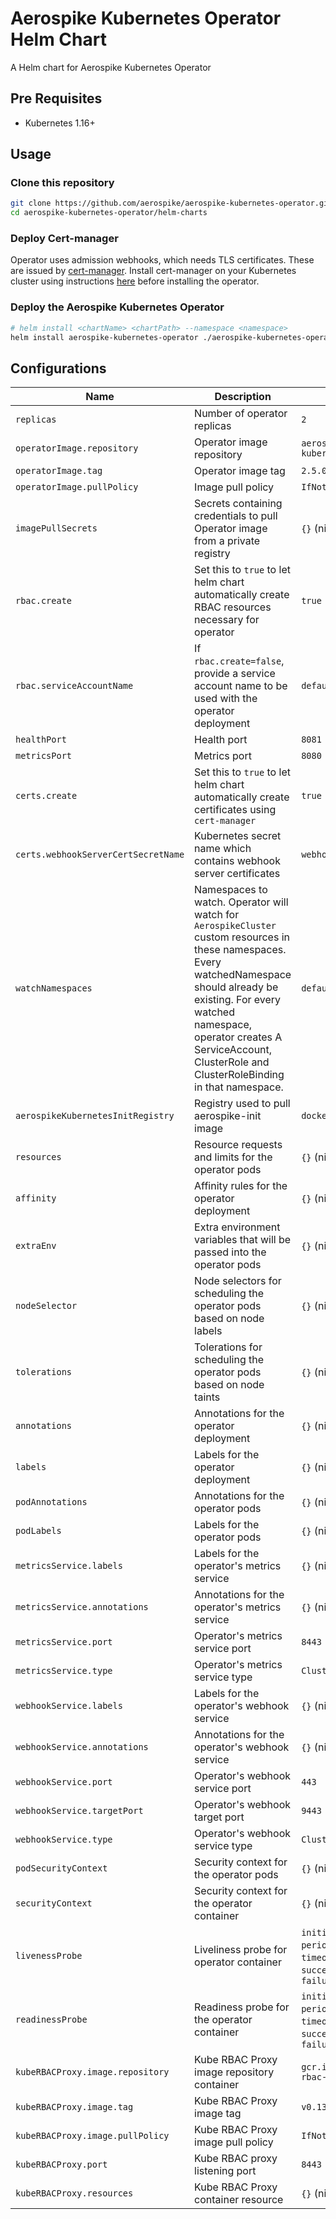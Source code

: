 # Aerospike Kubernetes Operator Helm Chart

A Helm chart for Aerospike Kubernetes Operator

## Pre Requisites

- Kubernetes 1.16+

## Usage

<!-- ### Add Aerospike Helm Repository

```sh
helm repo add aerospike https://aerospike.github.io/aerospike-kubernetes-operator
``` -->

### Clone this repository

```sh
git clone https://github.com/aerospike/aerospike-kubernetes-operator.git
cd aerospike-kubernetes-operator/helm-charts
```

### Deploy Cert-manager
Operator uses admission webhooks, which needs TLS certificates. These are issued by [cert-manager](https://cert-manager.io/docs/). Install cert-manager on your Kubernetes cluster using instructions [here](https://cert-manager.io/docs/installation/kubernetes/) before installing the operator.

### Deploy the Aerospike Kubernetes Operator

```sh
# helm install <chartName> <chartPath> --namespace <namespace>
helm install aerospike-kubernetes-operator ./aerospike-kubernetes-operator --set replicas=3
```

## Configurations

| Name                                | Description                                                                                                                                                                                                                                                                    | Default                                                                                                           |
|-------------------------------------|--------------------------------------------------------------------------------------------------------------------------------------------------------------------------------------------------------------------------------------------------------------------------------|-------------------------------------------------------------------------------------------------------------------|
| `replicas`                          | Number of operator replicas                                                                                                                                                                                                                                                    | `2`                                                                                                               |
| `operatorImage.repository`          | Operator image repository                                                                                                                                                                                                                                                      | `aerospike/aerospike-kubernetes-operator`                                                                         |
| `operatorImage.tag`                 | Operator image tag                                                                                                                                                                                                                                                             | `2.5.0`                                                                                                           |
| `operatorImage.pullPolicy`          | Image pull policy                                                                                                                                                                                                                                                              | `IfNotPresent`                                                                                                    |
| `imagePullSecrets`                  | Secrets containing credentials to pull Operator image from a private registry                                                                                                                                                                                                  | `{}` (nil)                                                                                                        |
| `rbac.create`                       | Set this to `true` to let helm chart automatically create RBAC resources necessary for operator                                                                                                                                                                                | `true`                                                                                                            |
| `rbac.serviceAccountName`           | If `rbac.create=false`, provide a service account name to be used with the operator deployment                                                                                                                                                                                 | `default`                                                                                                         |
| `healthPort`                        | Health port                                                                                                                                                                                                                                                                    | `8081`                                                                                                            |
| `metricsPort`                       | Metrics port                                                                                                                                                                                                                                                                   | `8080`                                                                                                            |
| `certs.create`                      | Set this to `true` to let helm chart automatically create certificates using `cert-manager`                                                                                                                                                                                    | `true`                                                                                                            |
| `certs.webhookServerCertSecretName` | Kubernetes secret name which contains webhook server certificates                                                                                                                                                                                                              | `webhook-server-cert`                                                                                             |
| `watchNamespaces`                   | Namespaces to watch. Operator will watch for `AerospikeCluster` custom resources in these namespaces. Every watchedNamespace should already be existing. For every watched namespace, operator creates A ServiceAccount, ClusterRole and ClusterRoleBinding in that namespace. | `default`                                                                                                         |
| `aerospikeKubernetesInitRegistry`   | Registry used to pull aerospike-init image                                                                                                                                                                                                                                     | `docker.io`                                                                                                       |
| `resources`                         | Resource requests and limits for the operator pods                                                                                                                                                                                                                             | `{}` (nil)                                                                                                        |
| `affinity`                          | Affinity rules for the operator deployment                                                                                                                                                                                                                                     | `{}` (nil)                                                                                                        |
| `extraEnv`                          | Extra environment variables that will be passed into the operator pods                                                                                                                                                                                                         | `{}` (nil)                                                                                                        |
| `nodeSelector`                      | Node selectors for scheduling the operator pods based on node labels                                                                                                                                                                                                           | `{}` (nil)                                                                                                        |
| `tolerations`                       | Tolerations for scheduling the operator pods based on node taints                                                                                                                                                                                                              | `{}` (nil)                                                                                                        |
| `annotations`                       | Annotations for the operator deployment                                                                                                                                                                                                                                        | `{}` (nil)                                                                                                        |
| `labels`                            | Labels for the operator deployment                                                                                                                                                                                                                                             | `{}` (nil)                                                                                                        |
| `podAnnotations`                    | Annotations for the operator pods                                                                                                                                                                                                                                              | `{}` (nil)                                                                                                        |
| `podLabels`                         | Labels for the operator pods                                                                                                                                                                                                                                                   | `{}` (nil)                                                                                                        |
| `metricsService.labels`             | Labels for the operator's metrics service                                                                                                                                                                                                                                      | `{}` (nil)                                                                                                        |
| `metricsService.annotations`        | Annotations for the operator's metrics service                                                                                                                                                                                                                                 | `{}` (nil)                                                                                                        |
| `metricsService.port`               | Operator's metrics service port                                                                                                                                                                                                                                                | `8443`                                                                                                            |
| `metricsService.type`               | Operator's metrics service type                                                                                                                                                                                                                                                | `ClusterIP`                                                                                                       |
| `webhookService.labels`             | Labels for the operator's webhook service                                                                                                                                                                                                                                      | `{}` (nil)                                                                                                        |
| `webhookService.annotations`        | Annotations for the operator's webhook service                                                                                                                                                                                                                                 | `{}` (nil)                                                                                                        |
| `webhookService.port`               | Operator's webhook service port                                                                                                                                                                                                                                                | `443`                                                                                                             |
| `webhookService.targetPort`         | Operator's webhook target port                                                                                                                                                                                                                                                 | `9443`                                                                                                            |
| `webhookService.type`               | Operator's webhook service type                                                                                                                                                                                                                                                | `ClusterIP`                                                                                                       |
| `podSecurityContext`                | Security context for the operator pods                                                                                                                                                                                                                                         | `{}` (nil)                                                                                                        |
| `securityContext`                   | Security context for the operator container                                                                                                                                                                                                                                    | `{}` (nil)                                                                                                        |
| `livenessProbe`                     | Liveliness probe for operator container                                                                                                                                                                                                                                        | `initialDelaySeconds: 15`, `periodSeconds: 20`, `timeoutSeconds: 1`, `successThreshold: 1`, `failureThreshold: 3` |
| `readinessProbe`                    | Readiness probe for the operator container                                                                                                                                                                                                                                     | `initialDelaySeconds: 5`, `periodSeconds: 10`, `timeoutSeconds: 1`, `successThreshold: 1`, `failureThreshold: 3`  |
| `kubeRBACProxy.image.repository`    | Kube RBAC Proxy image repository container                                                                                                                                                                                                                                     | `gcr.io/kubebuilder/kube-rbac-proxy`                                                                              |
| `kubeRBACProxy.image.tag`           | Kube RBAC Proxy image tag                                                                                                                                                                                                                                                      | `v0.13.1`                                                                                                         |
| `kubeRBACProxy.image.pullPolicy`    | Kube RBAC Proxy image pull policy                                                                                                                                                                                                                                              | `IfNotPresent`                                                                                                    |
| `kubeRBACProxy.port`                | Kube RBAC proxy listening port                                                                                                                                                                                                                                                 | `8443`                                                                                                            |
| `kubeRBACProxy.resources`           | Kube RBAC Proxy container resource                                                                                                                                                                                                                                             | `{}` (nil)                                                                                                        |
<!-- ## Next Steps

Deploy [Aerospike Cluster](https://artifacthub.io/packages/helm/aerospike/aerospike-cluster) -->
